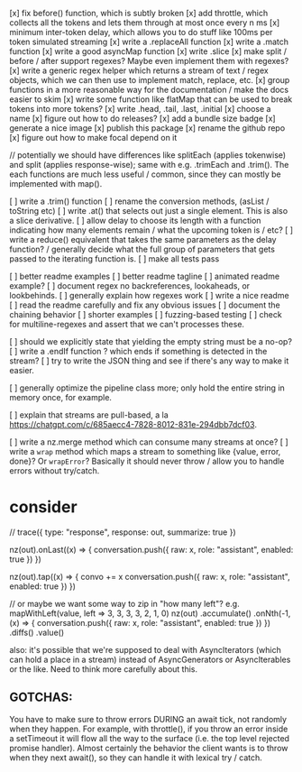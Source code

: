 [x] fix before() function, which is subtly broken
[x] add throttle, which collects all the tokens and lets them through at most once every n ms
[x] minimum inter-token delay, which allows you to do stuff like 100ms per token simulated streaming
[x] write a .replaceAll function
[x] write a .match function
[x] write a good asyncMap function
[x] write .slice
[x] make split / before / after support regexes? Maybe even implement them with regexes?
[x] write a generic regex helper which returns a stream of text / regex objects, which we can then use to implement match, replace, etc.
[x] group functions in a more reasonable way for the documentation / make the docs easier to skim
[x] write some function like flatMap that can be used to break tokens into more tokens?
[x] write .head, .tail, .last, .initial
[x] choose a name
[x] figure out how to do releases?
[x] add a bundle size badge
[x] generate a nice image
[x] publish this package
[x] rename the github repo
[x] figure out how to make focal depend on it

// potentially we should have differences like splitEach (applies tokenwise) and split (applies response-wise); same with e.g. .trimEach and .trim(). The each functions are much less useful / common, since they can mostly be implemented with map().

[ ] write a .trim() function
[ ] rename the conversion methods, (asList / toString etc)
[ ] write .at() that selects out just a single element. This is also a slice derivative.
[ ] allow delay to choose its length with a function indicating how many elements remain / what the upcoming token is / etc?
[ ] write a reduce() equivalent that takes the same parameters as the delay function? / generally decide what the full group of parameters that gets passed to the iterating function is.
[ ] make all tests pass

[ ] better readme examples
[ ] better readme tagline
[ ] animated readme example?
[ ] document regex no backreferences, lookaheads, or lookbehinds.
[ ] generally explain how regexes work
[ ] write a nice readme
[ ] read the readme carefully and fix any obvious issues
[ ] document the chaining behavior
[ ] shorter examples
[ ] fuzzing-based testing
[ ] check for multiline-regexes and assert that we can't processes these.

[ ] should we explicitly state that yielding the empty string must be a no-op?
[ ] write a .endIf function ? which ends if something is detected in the stream?
[ ] try to write the JSON thing and see if there's any way to make it easier.

[ ] generally optimize the pipeline class more; only hold the entire string in memory once, for example.

[ ] explain that streams are pull-based, a la https://chatgpt.com/c/685aecc4-7828-8012-831e-294dbb7dcf03.

[ ] write a nz.merge method which can consume many streams at once?
[ ] write a `wrap` method which maps a stream to something like {value, error, done}? Or `wrapError`? Basically it should never throw / allow you to handle errors without try/catch.

# consider

// trace({ type: "response", response: out, summarize: true })

nz(out).onLast((x) => {
conversation.push({ raw: x, role: "assistant", enabled: true })
})

nz(out).tap((x) => {
convo += x
conversation.push({ raw: x, role: "assistant", enabled: true })
})

// or maybe we want some way to zip in "how many left"? e.g. mapWithLeft(value, left => 3, 3, 3, 3, 2, 1, 0)
nz(out)
.accumulate()
.onNth(-1, (x) => {
conversation.push({ raw: x, role: "assistant", enabled: true })
})
.diffs()
.value()

also: it's possible that we're supposed to deal with AsyncIterators (which can hold a place in a stream) instead of AsyncGenerators or AsyncIterables or the like. Need to think more carefully about this.

## GOTCHAS:

You have to make sure to throw errors DURING an await tick, not randomly when they happen. For example, with throttle(), if you throw an error inside a setTimeout it will flow all the way to the surface (i.e. the top level rejected promise handler). Almost certainly the behavior the client wants is to throw when they next await(), so they can handle it with lexical try / catch.

